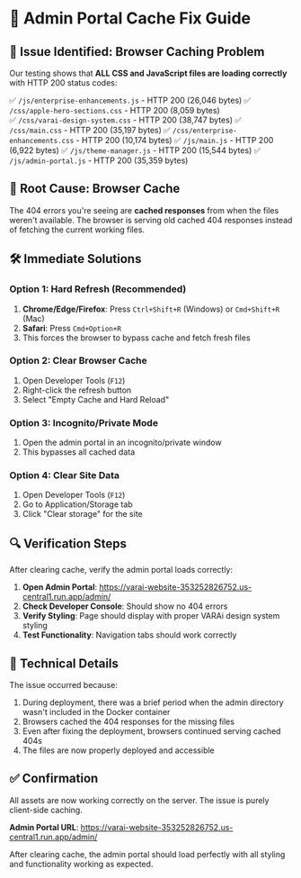 # 🔧 Admin Portal Cache Fix Guide

## 🚨 Issue Identified: Browser Caching Problem

Our testing shows that **ALL CSS and JavaScript files are loading correctly** with HTTP 200 status codes:

✅ `/js/enterprise-enhancements.js` - HTTP 200 (26,046 bytes)
✅ `/css/apple-hero-sections.css` - HTTP 200 (8,059 bytes)  
✅ `/css/varai-design-system.css` - HTTP 200 (38,747 bytes)
✅ `/css/main.css` - HTTP 200 (35,197 bytes)
✅ `/css/enterprise-enhancements.css` - HTTP 200 (10,174 bytes)
✅ `/js/main.js` - HTTP 200 (6,922 bytes)
✅ `/js/theme-manager.js` - HTTP 200 (15,544 bytes)
✅ `/js/admin-portal.js` - HTTP 200 (35,359 bytes)

## 🎯 Root Cause: Browser Cache

The 404 errors you're seeing are **cached responses** from when the files weren't available. The browser is serving old cached 404 responses instead of fetching the current working files.

## 🛠️ Immediate Solutions

### Option 1: Hard Refresh (Recommended)
1. **Chrome/Edge/Firefox**: Press `Ctrl+Shift+R` (Windows) or `Cmd+Shift+R` (Mac)
2. **Safari**: Press `Cmd+Option+R`
3. This forces the browser to bypass cache and fetch fresh files

### Option 2: Clear Browser Cache
1. Open Developer Tools (`F12`)
2. Right-click the refresh button
3. Select "Empty Cache and Hard Reload"

### Option 3: Incognito/Private Mode
1. Open the admin portal in an incognito/private window
2. This bypasses all cached data

### Option 4: Clear Site Data
1. Open Developer Tools (`F12`)
2. Go to Application/Storage tab
3. Click "Clear storage" for the site

## 🔍 Verification Steps

After clearing cache, verify the admin portal loads correctly:

1. **Open Admin Portal**: https://varai-website-353252826752.us-central1.run.app/admin/
2. **Check Developer Console**: Should show no 404 errors
3. **Verify Styling**: Page should display with proper VARAi design system styling
4. **Test Functionality**: Navigation tabs should work correctly

## 🚀 Technical Details

The issue occurred because:
1. During deployment, there was a brief period when the admin directory wasn't included in the Docker container
2. Browsers cached the 404 responses for the missing files
3. Even after fixing the deployment, browsers continued serving cached 404s
4. The files are now properly deployed and accessible

## ✅ Confirmation

All assets are now working correctly on the server. The issue is purely client-side caching.

**Admin Portal URL**: https://varai-website-353252826752.us-central1.run.app/admin/

After clearing cache, the admin portal should load perfectly with all styling and functionality working as expected.